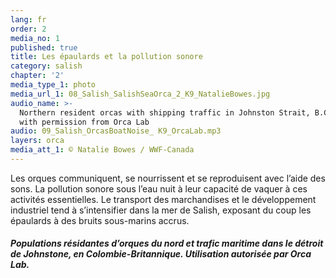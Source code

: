 ```yaml
---
lang: fr
order: 2
media_no: 1
published: true
title: Les épaulards et la pollution sonore
category: salish
chapter: '2'
media_type_1: photo
media_url_1: 08_Salish_SalishSeaOrca_2_K9_NatalieBowes.jpg
audio_name: >-
  Northern resident orcas with shipping traffic in Johnston Strait, B.C. Used
  with permission from Orca Lab
audio: 09_Salish_OrcasBoatNoise_ K9_OrcaLab.mp3
layers: orca
media_att_1: © Natalie Bowes / WWF-Canada
---
```


Les orques communiquent, se nourrissent et se reproduisent avec l’aide des sons. La pollution sonore sous l’eau nuit à leur capacité de vaquer à ces activités essentielles. Le transport des marchandises et le développement industriel tend à s’intensifier dans la mer de Salish, exposant du coup les épaulards à des bruits sous-marins accrus.

##### Populations résidantes d’orques du nord et trafic maritime dans le détroit de Johnstone, en Colombie-Britannique. Utilisation autorisée par Orca Lab.
